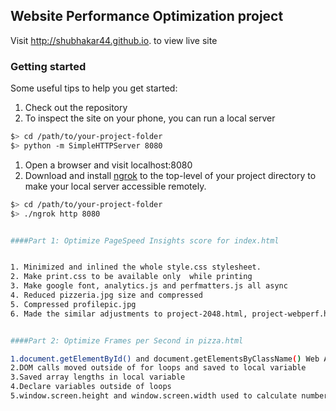 ## Website Performance Optimization project

Visit http://shubhakar44.github.io.  to view live site

### Getting started

Some useful tips to help you get started:

1. Check out the repository
1. To inspect the site on your phone, you can run a local server

  ```bash
  $> cd /path/to/your-project-folder
  $> python -m SimpleHTTPServer 8080
  ```

1. Open a browser and visit localhost:8080
1. Download and install [ngrok](https://ngrok.com/) to the top-level of your project directory to make your local server accessible remotely.

  ``` bash
  $> cd /path/to/your-project-folder
  $> ./ngrok http 8080


####Part 1: Optimize PageSpeed Insights score for index.html


1. Minimized and inlined the whole style.css stylesheet.
2. Make print.css to be available only  while printing
3. Make google font, analytics.js and perfmatters.js all async 
4. Reduced pizzeria.jpg size and compressed
5. Compressed profilepic.jpg
6. Made the similar adjustments to project-2048.html, project-webperf.html and project-mobile.html


####Part 2: Optimize Frames per Second in pizza.html

1.document.getElementById() and document.getElementsByClassName() Web API calls used for speed
2.DOM calls moved outside of for loops and saved to local variable
3.Saved array lengths in local variable
4.Declare variables outside of loops
5.window.screen.height and window.screen.width used to calculate number of pizzas needed to fill browser window  
 
